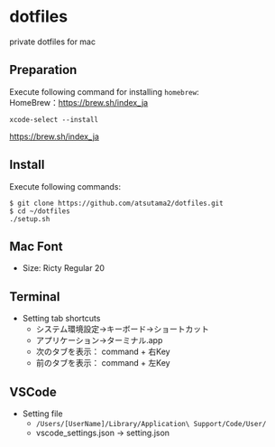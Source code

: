 # dotfiles
private dotfiles for mac

## Preparation
Execute following command for installing `homebrew`:<br>
HomeBrew：https://brew.sh/index_ja

```
xcode-select --install
```
https://brew.sh/index_ja

## Install
Execute following commands:
```
$ git clone https://github.com/atsutama2/dotfiles.git
$ cd ~/dotfiles
./setup.sh
```

## Mac Font
- Size: Ricty Regular 20

## Terminal
- Setting tab shortcuts
  - システム環境設定→キーボード→ショートカット
  - アプリケーション→ターミナル.app
  - 次のタブを表示： command + 右Key
  - 前のタブを表示： command + 左Key

## VSCode
- Setting file
  - `/Users/[UserName]/Library/Application\ Support/Code/User/ `
  - vscode_settings.json → setting.json